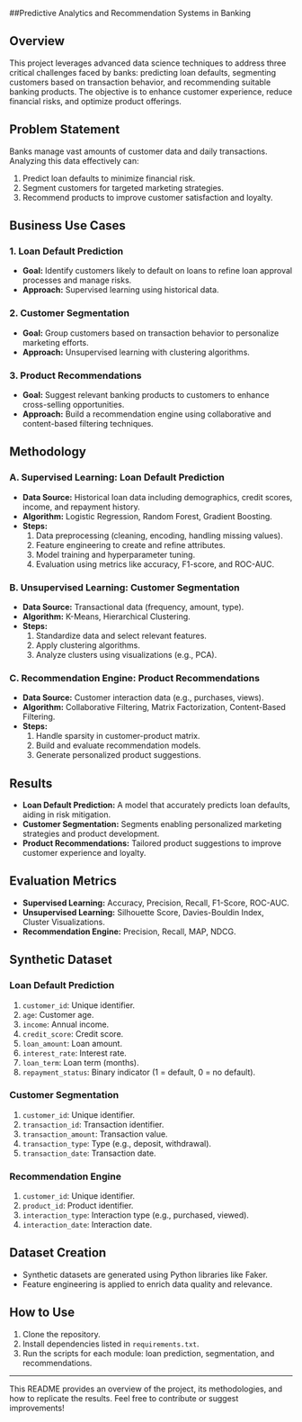 ##Predictive Analytics and Recommendation Systems in Banking

## Overview
This project leverages advanced data science techniques to address three critical challenges faced by banks: predicting loan defaults, segmenting customers based on transaction behavior, and recommending suitable banking products. The objective is to enhance customer experience, reduce financial risks, and optimize product offerings.

## Problem Statement
Banks manage vast amounts of customer data and daily transactions. Analyzing this data effectively can:
1. Predict loan defaults to minimize financial risk.
2. Segment customers for targeted marketing strategies.
3. Recommend products to improve customer satisfaction and loyalty.

## Business Use Cases
### 1. Loan Default Prediction
- **Goal:** Identify customers likely to default on loans to refine loan approval processes and manage risks.
- **Approach:** Supervised learning using historical data.

### 2. Customer Segmentation
- **Goal:** Group customers based on transaction behavior to personalize marketing efforts.
- **Approach:** Unsupervised learning with clustering algorithms.

### 3. Product Recommendations
- **Goal:** Suggest relevant banking products to customers to enhance cross-selling opportunities.
- **Approach:** Build a recommendation engine using collaborative and content-based filtering techniques.

## Methodology
### A. Supervised Learning: Loan Default Prediction
- **Data Source:** Historical loan data including demographics, credit scores, income, and repayment history.
- **Algorithm:** Logistic Regression, Random Forest, Gradient Boosting.
- **Steps:**
  1. Data preprocessing (cleaning, encoding, handling missing values).
  2. Feature engineering to create and refine attributes.
  3. Model training and hyperparameter tuning.
  4. Evaluation using metrics like accuracy, F1-score, and ROC-AUC.

### B. Unsupervised Learning: Customer Segmentation
- **Data Source:** Transactional data (frequency, amount, type).
- **Algorithm:** K-Means, Hierarchical Clustering.
- **Steps:**
  1. Standardize data and select relevant features.
  2. Apply clustering algorithms.
  3. Analyze clusters using visualizations (e.g., PCA).

### C. Recommendation Engine: Product Recommendations
- **Data Source:** Customer interaction data (e.g., purchases, views).
- **Algorithm:** Collaborative Filtering, Matrix Factorization, Content-Based Filtering.
- **Steps:**
  1. Handle sparsity in customer-product matrix.
  2. Build and evaluate recommendation models.
  3. Generate personalized product suggestions.

## Results
- **Loan Default Prediction:** A model that accurately predicts loan defaults, aiding in risk mitigation.
- **Customer Segmentation:** Segments enabling personalized marketing strategies and product development.
- **Product Recommendations:** Tailored product suggestions to improve customer experience and loyalty.

## Evaluation Metrics
- **Supervised Learning:** Accuracy, Precision, Recall, F1-Score, ROC-AUC.
- **Unsupervised Learning:** Silhouette Score, Davies-Bouldin Index, Cluster Visualizations.
- **Recommendation Engine:** Precision, Recall, MAP, NDCG.

## Synthetic Dataset
### Loan Default Prediction
1. `customer_id`: Unique identifier.
2. `age`: Customer age.
3. `income`: Annual income.
4. `credit_score`: Credit score.
5. `loan_amount`: Loan amount.
6. `interest_rate`: Interest rate.
7. `loan_term`: Loan term (months).
8. `repayment_status`: Binary indicator (1 = default, 0 = no default).

### Customer Segmentation
1. `customer_id`: Unique identifier.
2. `transaction_id`: Transaction identifier.
3. `transaction_amount`: Transaction value.
4. `transaction_type`: Type (e.g., deposit, withdrawal).
5. `transaction_date`: Transaction date.

### Recommendation Engine
1. `customer_id`: Unique identifier.
2. `product_id`: Product identifier.
3. `interaction_type`: Interaction type (e.g., purchased, viewed).
4. `interaction_date`: Interaction date.

## Dataset Creation
- Synthetic datasets are generated using Python libraries like Faker.
- Feature engineering is applied to enrich data quality and relevance.

## How to Use
1. Clone the repository.
2. Install dependencies listed in `requirements.txt`.
3. Run the scripts for each module: loan prediction, segmentation, and recommendations.

---
This README provides an overview of the project, its methodologies, and how to replicate the results. Feel free to contribute or suggest improvements!




